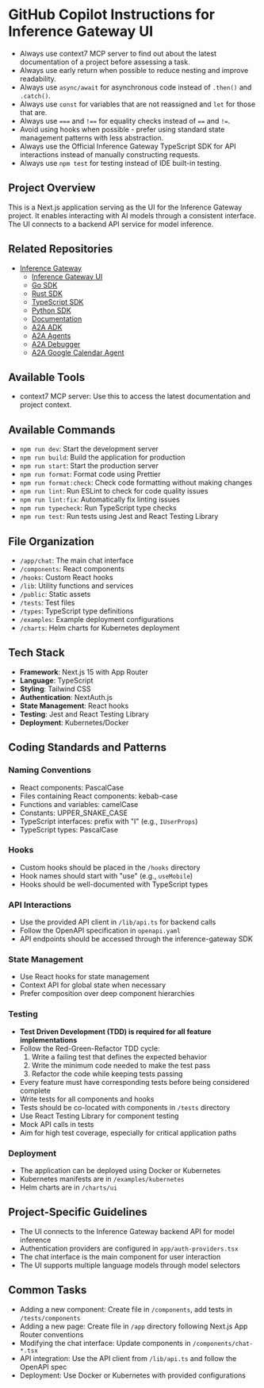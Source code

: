 # GitHub Copilot Instructions for Inference Gateway UI

- Always use context7 MCP server to find out about the latest documentation of a project before assessing a task.
- Always use early return when possible to reduce nesting and improve readability.
- Always use `async/await` for asynchronous code instead of `.then()` and `.catch()`.
- Always use `const` for variables that are not reassigned and `let` for those that are.
- Always use `===` and `!==` for equality checks instead of `==` and `!=`.
- Avoid using hooks when possible - prefer using standard state management patterns with less abstraction.
- Always use the Official Inference Gateway TypeScript SDK for API interactions instead of manually constructing requests.
- Always use `npm test` for testing instead of IDE built-in testing.

## Project Overview

This is a Next.js application serving as the UI for the Inference Gateway project. It enables interacting with AI models through a consistent interface. The UI connects to a backend API service for model inference.

## Related Repositories

- [Inference Gateway](https://github.com/inference-gateway)
  - [Inference Gateway UI](https://github.com/inference-gateway/ui)
  - [Go SDK](https://github.com/inference-gateway/go-sdk)
  - [Rust SDK](https://github.com/inference-gateway/rust-sdk)
  - [TypeScript SDK](https://github.com/inference-gateway/typescript-sdk)
  - [Python SDK](https://github.com/inference-gateway/python-sdk)
  - [Documentation](https://docs.inference-gateway.com)
  - [A2A ADK](https://github.com/inference-gateway/adk)
  - [A2A Agents](https://github.com/inference-gateway/awesome-a2a)
  - [A2A Debugger](https://github.com/inference-gateway/a2a-debugger)
  - [A2A Google Calendar Agent](https://github.com/inference-gateway/google-calendar-agent)

## Available Tools

- context7 MCP server: Use this to access the latest documentation and project context.

## Available Commands

- `npm run dev`: Start the development server
- `npm run build`: Build the application for production
- `npm run start`: Start the production server
- `npm run format`: Format code using Prettier
- `npm run format:check`: Check code formatting without making changes
- `npm run lint`: Run ESLint to check for code quality issues
- `npm run lint:fix`: Automatically fix linting issues
- `npm run typecheck`: Run TypeScript type checks
- `npm run test`: Run tests using Jest and React Testing Library

## File Organization

- `/app/chat`: The main chat interface
- `/components`: React components
- `/hooks`: Custom React hooks
- `/lib`: Utility functions and services
- `/public`: Static assets
- `/tests`: Test files
- `/types`: TypeScript type definitions
- `/examples`: Example deployment configurations
- `/charts`: Helm charts for Kubernetes deployment

## Tech Stack

- **Framework**: Next.js 15 with App Router
- **Language**: TypeScript
- **Styling**: Tailwind CSS
- **Authentication**: NextAuth.js
- **State Management**: React hooks
- **Testing**: Jest and React Testing Library
- **Deployment**: Kubernetes/Docker

## Coding Standards and Patterns

### Naming Conventions

- React components: PascalCase
- Files containing React components: kebab-case
- Functions and variables: camelCase
- Constants: UPPER_SNAKE_CASE
- TypeScript interfaces: prefix with "I" (e.g., `IUserProps`)
- TypeScript types: PascalCase

### Hooks

- Custom hooks should be placed in the `/hooks` directory
- Hook names should start with "use" (e.g., `useMobile`)
- Hooks should be well-documented with TypeScript types

### API Interactions

- Use the provided API client in `/lib/api.ts` for backend calls
- Follow the OpenAPI specification in `openapi.yaml`
- API endpoints should be accessed through the inference-gateway SDK

### State Management

- Use React hooks for state management
- Context API for global state when necessary
- Prefer composition over deep component hierarchies

### Testing

- **Test Driven Development (TDD) is required for all feature implementations**
- Follow the Red-Green-Refactor TDD cycle:
  1. Write a failing test that defines the expected behavior
  2. Write the minimum code needed to make the test pass
  3. Refactor the code while keeping tests passing
- Every feature must have corresponding tests before being considered complete
- Write tests for all components and hooks
- Tests should be co-located with components in `/tests` directory
- Use React Testing Library for component testing
- Mock API calls in tests
- Aim for high test coverage, especially for critical application paths

### Deployment

- The application can be deployed using Docker or Kubernetes
- Kubernetes manifests are in `/examples/kubernetes`
- Helm charts are in `/charts/ui`

## Project-Specific Guidelines

- The UI connects to the Inference Gateway backend API for model inference
- Authentication providers are configured in `app/auth-providers.tsx`
- The chat interface is the main component for user interaction
- The UI supports multiple language models through model selectors

## Common Tasks

- Adding a new component: Create file in `/components`, add tests in `/tests/components`
- Adding a new page: Create file in `/app` directory following Next.js App Router conventions
- Modifying the chat interface: Update components in `/components/chat-*.tsx`
- API integration: Use the API client from `/lib/api.ts` and follow the OpenAPI spec
- Deployment: Use Docker or Kubernetes with provided configurations
